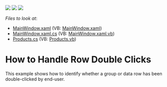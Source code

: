 <!-- default badges list -->
![](https://img.shields.io/endpoint?url=https://codecentral.devexpress.com/api/v1/VersionRange/128650750/10.2.5%2B)
[![](https://img.shields.io/badge/Open_in_DevExpress_Support_Center-FF7200?style=flat-square&logo=DevExpress&logoColor=white)](https://supportcenter.devexpress.com/ticket/details/E2915)
[![](https://img.shields.io/badge/📖_How_to_use_DevExpress_Examples-e9f6fc?style=flat-square)](https://docs.devexpress.com/GeneralInformation/403183)
<!-- default badges end -->
<!-- default file list -->
*Files to look at*:

* [MainWindow.xaml](./CS/DXGrid_RowDoubleClick/MainWindow.xaml) (VB: [MainWindow.xaml](./VB/DXGrid_RowDoubleClick/MainWindow.xaml))
* [MainWindow.xaml.cs](./CS/DXGrid_RowDoubleClick/MainWindow.xaml.cs) (VB: [MainWindow.xaml.vb](./VB/DXGrid_RowDoubleClick/MainWindow.xaml.vb))
* [Products.cs](./CS/DXGrid_RowDoubleClick/Products.cs) (VB: [Products.vb](./VB/DXGrid_RowDoubleClick/Products.vb))
<!-- default file list end -->
# How to Handle Row Double Clicks


<p>This example shows how to identify whether a group or data row has been double-clicked by end-user.</p>

<br/>


